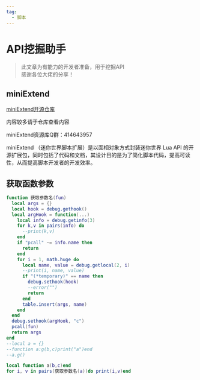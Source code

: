 ```yaml
---
tag:
  - 脚本
---
```


# API挖掘助手

> 此文章为有能力的开发者准备，用于挖掘API  
感谢各位大佬的分享！

## miniExtend

[miniExtend开源仓库](https://github.com/0-0000/miniExtend/)

内容较多请于仓库查看内容

miniExtend资源库Q群：414643957

miniExtend （迷你世界脚本扩展）是以面相对象方式封装迷你世界 Lua API 的开源扩展包，同时包括了代码和文档，其设计目的是为了简化脚本代码，提高可读性，从而提高脚本开发者的开发效率。

## 获取函数参数

```lua
function 获取参数名(fun)
  local args = {}
  local hook = debug.gethook()
  local argHook = function(...)
    local info = debug.getinfo(3)
    for k,v in pairs(info) do
      --print(k,v)
    end
    if "pcall" ~= info.name then
      return
    end
    for i = 1, math.huge do
      local name, value = debug.getlocal(2, i)
      --print(i, name, value)
      if "(*temporary)" == name then
        debug.sethook(hook)
        --error("")
        return
      end
      table.insert(args, name)
    end
  end
  debug.sethook(argHook, "c")
  pcall(fun)
  return args
end
--local a = {}
--function a:g(b,c)print("a")end
--a.g()

local function a(b,c)end
for i, v in pairs(获取参数名(a))do print(i,v)end
```

